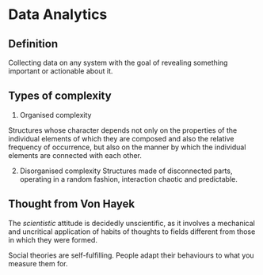 # Data Analytics

## Definition

Collecting data on any system with the goal of revealing something important or actionable about it.


## Types of complexity

1. Organised complexity

Structures whose character depends not only on the properties of the individual elements of which they are composed and also the relative frequency of occurrence, but also on the manner by which the individual elements are connected with each other.

2. Disorganised complexity
Structures made of disconnected parts, operating in a random fashion, interaction chaotic and predictable.

## Thought from Von Hayek
The *scientistic* attitude is decidedly unscientific, as it involves a mechanical and uncritical application of habits of thoughts to fields different from those in which they were formed.


Social theories are self-fulfilling. People adapt their behaviours to what you measure them for.
